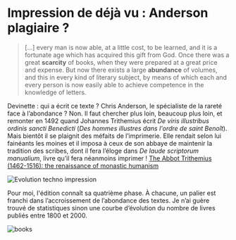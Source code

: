 # Impression de déjà vu : Anderson plagiaire ?

> \[…\] every man is now able, at a little cost, to be learned, and it is a fortunate age which has acquired this gift from God. Once there was a great **scarcity** of books, when they were prepared at a great price and expense. But now there exists a large **abundance** of volumes, and this in every kind of literary subject, by means of which each and every person is now easily able to achieve competence in the knowledge of letters.

Devinette : qui a écrit ce texte ? Chris Anderson, le spécialiste de la rareté face à l’abondance ? Non. Il faut chercher plus loin, beaucoup plus loin, et remonter en 1492 quand Johannes Trithemius écrit *De viris illustribus ordinis sancti Benedicti* (*Des hommes illustres dans l'ordre de saint Benoît*). Mais bientôt il se plaignit des méfaits de l’imprimerie. Elle rendait selon lui fainéants les moines et il imposa à ceux de son abbaye de maintenir la tradition des scribes, dont il fera l’éloge dans *De laude scriptorum manualium*, livre qu’il fera néanmoins imprimer ! [The Abbot Trithemius (1462-1516): the renaissance of monastic humanism](http://books.google.fr/books?id=qkgXAAAAIAAJ&pg=PA144&lpg=PA144&dq=Johannes+Trithemius+De+laude+scriptorum+manualium&source=bl&ots=P0kTFmQW0d&sig=Cfuqe0Q334iZYkdTeEFcUs7inCc&hl=fr&ei=_umcSoq4MMahjAfk2ITbDQ&sa=X&oi=book_result&ct=result&resnum=2#v=onepage&q=Johannes%20Trithemius%20De%20laude%20scriptorum%20manualium&f=false)

![Evolution techno impression](http://blog.tcrouzet.comhttps://tcrouzet.com/images_tc/2009/09/abondance.png)

Pour moi, l'édition connaît sa quatrième phase. À chacune, un palier est franchi dans l’accroissement de l’abondance des textes. Je n’ai guère trouvé de statistiques sinon une courbe d’évolution du nombre de livres publiés entre 1800 et 2000.

![books](http://blog.tcrouzet.comhttps://tcrouzet.com/images_tc/2009/09/books.png)